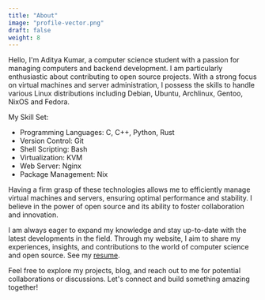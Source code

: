 ```yaml
---
title: "About"
image: "profile-vector.png"
draft: false
weight: 8
---
```


Hello, I'm Aditya Kumar, a computer science student with a passion for managing computers and backend development. I am particularly enthusiastic about contributing to open source projects. With a strong focus on virtual machines and server administration, I possess the skills to handle various Linux distributions including Debian, Ubuntu, Archlinux, Gentoo, NixOS and Fedora.

My Skill Set:

- Programming Languages: C, C++, Python, Rust
- Version Control: Git
- Shell Scripting: Bash
- Virtualization: KVM
- Web Server: Nginx
- Package Management: Nix

Having a firm grasp of these technologies allows me to efficiently manage virtual machines and servers, ensuring optimal performance and stability. I believe in the power of open source and its ability to foster collaboration and innovation.

I am always eager to expand my knowledge and stay up-to-date with the latest developments in the field. Through my website, I aim to share my experiences, insights, and contributions to the world of computer science and open source. See my [resume](resume.pdf).

Feel free to explore my projects, blog, and reach out to me for potential collaborations or discussions. Let's connect and build something amazing together!
